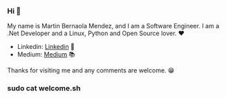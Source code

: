 ### Hi 👋

My name is Martin Bernaola Mendez, and I am a Software Engineer. 
I am a .Net Developer and a Linux, Python and Open Source lover. ❤

- Linkedin: [Linkedin](https://www.linkedin.com/in/martin-bernaola/ "Martin Bernaola") 📲   
- Medium: [Medium](https://medium.com/@martinbrn) :books:


Thanks for visiting me and any comments are welcome. 😁

### **sudo cat welcome.sh**
